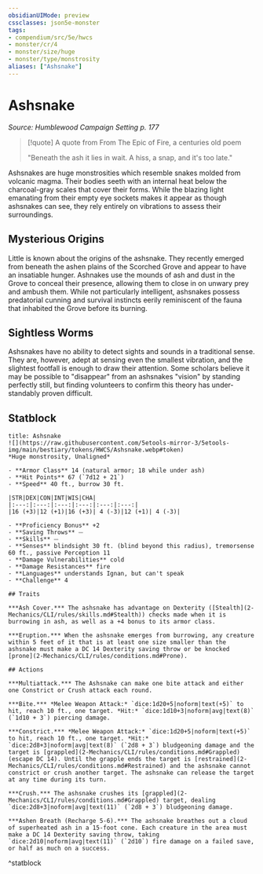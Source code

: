 ```yaml
---
obsidianUIMode: preview
cssclasses: json5e-monster
tags:
- compendium/src/5e/hwcs
- monster/cr/4
- monster/size/huge
- monster/type/monstrosity
aliases: ["Ashsnake"]
---
```

# Ashsnake
*Source: Humblewood Campaign Setting p. 177*  

> [!quote] A quote from From The Epic of Fire, a centuries old poem  
> 
> "Beneath the ash it lies in wait. A hiss, a snap, and it's too late."

Ashsnakes are huge monstrosities which resemble snakes molded from volcanic magma. Their bodies seeth with an internal heat below the charcoal-gray scales that cover their forms. While the blazing light emanating from their empty eye sockets makes it appear as though ashsnakes can see, they rely entirely on vibrations to assess their surroundings.

## Mysterious Origins

Little is known about the origins of the ashsnake. They recently emerged from beneath the ashen plains of the Scorched Grove and appear to have an insatiable hunger. Ashnakes use the mounds of ash and dust in the Grove to conceal their presence, allowing them to close in on unwary prey and ambush them. While not particularly intelligent, ashsnakes possess predatorial cunning and survival instincts eerily reminiscent of the fauna that inhabited the Grove before its burning.

## Sightless Worms

Ashsnakes have no ability to detect sights and sounds in a traditional sense. They are, however, adept at sensing even the smallest vibration, and the slightest footfall is enough to draw their attention. Some scholars believe it may be possible to "disappear" from an ashsnakes "vision" by standing perfectly still, but finding volunteers to confirm this theory has under-standably proven difficult.

## Statblock

```ad-statblock
title: Ashsnake
![](https://raw.githubusercontent.com/5etools-mirror-3/5etools-img/main/bestiary/tokens/HWCS/Ashsnake.webp#token)
*Huge monstrosity, Unaligned*

- **Armor Class** 14 (natural armor; 18 while under ash)
- **Hit Points** 67 (`7d12 + 21`)
- **Speed** 40 ft., burrow 30 ft.

|STR|DEX|CON|INT|WIS|CHA|
|:---:|:---:|:---:|:---:|:---:|:---:|
|16 (+3)|12 (+1)|16 (+3)| 4 (-3)|12 (+1)| 4 (-3)|

- **Proficiency Bonus** +2
- **Saving Throws** ⏤
- **Skills** ⏤
- **Senses** blindsight 30 ft. (blind beyond this radius), tremorsense 60 ft., passive Perception 11
- **Damage Vulnerabilities** cold
- **Damage Resistances** fire
- **Languages** understands Ignan, but can't speak
- **Challenge** 4

## Traits

***Ash Cover.*** The ashsnake has advantage on Dexterity ([Stealth](2-Mechanics/CLI/rules/skills.md#Stealth)) checks made when it is burrowing in ash, as well as a +4 bonus to its armor class.

***Eruption.*** When the ashsnake emerges from burrowing, any creature within 5 feet of it that is at least one size smaller than the ashsnake must make a DC 14 Dexterity saving throw or be knocked [prone](2-Mechanics/CLI/rules/conditions.md#Prone).

## Actions

***Multiattack.*** The Ashsnake can make one bite attack and either one Constrict or Crush attack each round.

***Bite.*** *Melee Weapon Attack:* `dice:1d20+5|noform|text(+5)` to hit, reach 10 ft., one target. *Hit:* `dice:1d10+3|noform|avg|text(8)` (`1d10 + 3`) piercing damage.

***Constrict.*** *Melee Weapon Attack:* `dice:1d20+5|noform|text(+5)` to hit, reach 10 ft., one target. *Hit:* `dice:2d8+3|noform|avg|text(8)` (`2d8 + 3`) bludgeoning damage and the target is [grappled](2-Mechanics/CLI/rules/conditions.md#Grappled) (escape DC 14). Until the grapple ends the target is [restrained](2-Mechanics/CLI/rules/conditions.md#Restrained) and the ashsnake cannot constrict or crush another target. The ashsnake can release the target at any time during its turn.

***Crush.*** The ashsnake crushes its [grappled](2-Mechanics/CLI/rules/conditions.md#Grappled) target, dealing `dice:2d8+3|noform|avg|text(11)` (`2d8 + 3`) bludgeoning damage.

***Ashen Breath (Recharge 5-6).*** The ashsnake breathes out a cloud of superheated ash in a 15-foot cone. Each creature in the area must make a DC 14 Dexterity saving throw, taking `dice:2d10|noform|avg|text(11)` (`2d10`) fire damage on a failed save, or half as much on a success.
```
^statblock